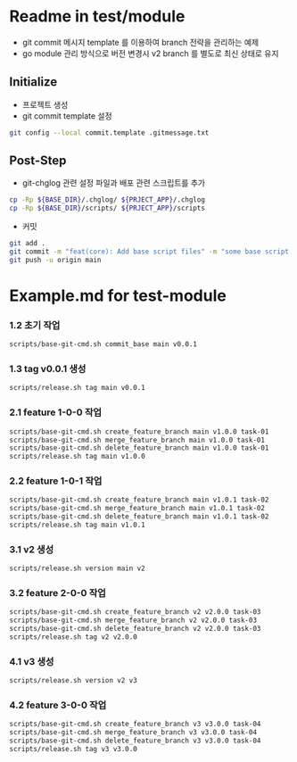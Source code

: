# Readme in test/module

- git commit 메시지 template 를 이용하여 branch 전략을 관리하는 예제
- go module 관리 방식으로 버전 변경시 v2 branch 를 별도로 최신 상태로 유지

## Initialize

- 프로젝트 생성
- git commit template 설정

```sh
git config --local commit.template .gitmessage.txt
```

## Post-Step

- git-chglog 관련 설정 파일과 배포 관련 스크립트를 추가

```sh
cp -Rp ${BASE_DIR}/.chglog/ ${PRJECT_APP}/.chglog
cp -Rp ${BASE_DIR}/scripts/ ${PRJECT_APP}/scripts
```

- 커밋

```sh
git add .
git commit -m "feat(core): Add base script files" -m "some base script files" -m "issue 1";
git push -u origin main
```

# Example.md for test-module

### 1.2 초기 작업

```sh
scripts/base-git-cmd.sh commit_base main v0.0.1
```

### 1.3 tag v0.0.1 생성

```sh
scripts/release.sh tag main v0.0.1
```

### 2.1 feature 1-0-0 작업

```sh
scripts/base-git-cmd.sh create_feature_branch main v1.0.0 task-01
scripts/base-git-cmd.sh merge_feature_branch main v1.0.0 task-01
scripts/base-git-cmd.sh delete_feature_branch main v1.0.0 task-01
scripts/release.sh tag main v1.0.0
```

### 2.2 feature 1-0-1 작업

```sh
scripts/base-git-cmd.sh create_feature_branch main v1.0.1 task-02
scripts/base-git-cmd.sh merge_feature_branch main v1.0.1 task-02
scripts/base-git-cmd.sh delete_feature_branch main v1.0.1 task-02
scripts/release.sh tag main v1.0.1
```

### 3.1 v2 생성

```sh
scripts/release.sh version main v2
```

### 3.2 feature 2-0-0 작업

```sh
scripts/base-git-cmd.sh create_feature_branch v2 v2.0.0 task-03
scripts/base-git-cmd.sh merge_feature_branch v2 v2.0.0 task-03
scripts/base-git-cmd.sh delete_feature_branch v2 v2.0.0 task-03
scripts/release.sh tag v2 v2.0.0
```

### 4.1 v3 생성

```sh
scripts/release.sh version v2 v3
```

### 4.2 feature 3-0-0 작업

```sh
scripts/base-git-cmd.sh create_feature_branch v3 v3.0.0 task-04
scripts/base-git-cmd.sh merge_feature_branch v3 v3.0.0 task-04
scripts/base-git-cmd.sh delete_feature_branch v3 v3.0.0 task-04
scripts/release.sh tag v3 v3.0.0
```
